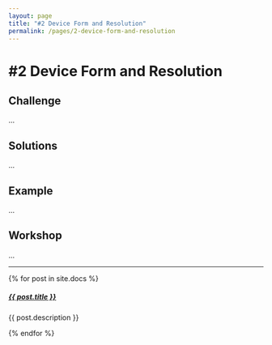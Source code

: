 ```yaml
---
layout: page
title: "#2 Device Form and Resolution"
permalink: /pages/2-device-form-and-resolution
---
```


# #2 Device Form and Resolution

## Challenge
...

## Solutions
...

## Example
...

## Workshop
...

<div class="section-index">
    <hr class="panel-line">
    {% for post in site.docs  %}        
    <div class="entry">
    <h5><a href="{{ post.url | prepend: site.baseurl }}">{{ post.title }}</a></h5>
    <p>{{ post.description }}</p>
    </div>{% endfor %}
</div>